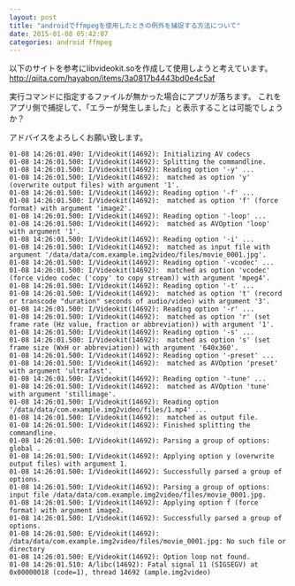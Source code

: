 ```yaml
---
layout: post
title: "androidでffmpegを使用したときの例外を捕捉する方法について"
date: 2015-01-08 05:42:07
categories: android ffmpeg
---
```

<p>以下のサイトを参考にlibvideokit.soを作成して使用しようと考えています。
<a href="http://qiita.com/hayabon/items/3a0817b4443bd0e4c5af" rel="nofollow">http://qiita.com/hayabon/items/3a0817b4443bd0e4c5af</a></p>

<p>実行コマンドに指定するファイルが無かった場合にアプリが落ちます。
これをアプリ側で捕捉して、「エラーが発生しました」と表示することは可能でしょうか？</p>

<p>アドバイスをよろしくお願い致します。</p>

<pre><code>01-08 14:26:01.490: I/Videokit(14692): Initializing AV codecs
01-08 14:26:01.500: I/Videokit(14692): Splitting the commandline.
01-08 14:26:01.500: I/Videokit(14692): Reading option '-y' ...
01-08 14:26:01.500: I/Videokit(14692):  matched as option 'y' (overwrite output files) with argument '1'.
01-08 14:26:01.500: I/Videokit(14692): Reading option '-f' ...
01-08 14:26:01.500: I/Videokit(14692):  matched as option 'f' (force format) with argument 'image2'.
01-08 14:26:01.500: I/Videokit(14692): Reading option '-loop' ...
01-08 14:26:01.500: I/Videokit(14692):  matched as AVOption 'loop' with argument '1'.
01-08 14:26:01.500: I/Videokit(14692): Reading option '-i' ...
01-08 14:26:01.500: I/Videokit(14692):  matched as input file with argument '/data/data/com.example.img2video/files/movie_0001.jpg'.
01-08 14:26:01.500: I/Videokit(14692): Reading option '-vcodec' ...
01-08 14:26:01.500: I/Videokit(14692):  matched as option 'vcodec' (force video codec ('copy' to copy stream)) with argument 'mpeg4'.
01-08 14:26:01.500: I/Videokit(14692): Reading option '-t' ...
01-08 14:26:01.500: I/Videokit(14692):  matched as option 't' (record or transcode "duration" seconds of audio/video) with argument '3'.
01-08 14:26:01.500: I/Videokit(14692): Reading option '-r' ...
01-08 14:26:01.500: I/Videokit(14692):  matched as option 'r' (set frame rate (Hz value, fraction or abbreviation)) with argument '1'.
01-08 14:26:01.500: I/Videokit(14692): Reading option '-s' ...
01-08 14:26:01.500: I/Videokit(14692):  matched as option 's' (set frame size (WxH or abbreviation)) with argument '640x360'.
01-08 14:26:01.500: I/Videokit(14692): Reading option '-preset' ...
01-08 14:26:01.500: I/Videokit(14692):  matched as AVOption 'preset' with argument 'ultrafast'.
01-08 14:26:01.500: I/Videokit(14692): Reading option '-tune' ...
01-08 14:26:01.500: I/Videokit(14692):  matched as AVOption 'tune' with argument 'stillimage'.
01-08 14:26:01.500: I/Videokit(14692): Reading option '/data/data/com.example.img2video/files/1.mp4' ...
01-08 14:26:01.500: I/Videokit(14692):  matched as output file.
01-08 14:26:01.500: I/Videokit(14692): Finished splitting the commandline.
01-08 14:26:01.500: I/Videokit(14692): Parsing a group of options: global .
01-08 14:26:01.500: I/Videokit(14692): Applying option y (overwrite output files) with argument 1.
01-08 14:26:01.500: I/Videokit(14692): Successfully parsed a group of options.
01-08 14:26:01.500: I/Videokit(14692): Parsing a group of options: input file /data/data/com.example.img2video/files/movie_0001.jpg.
01-08 14:26:01.500: I/Videokit(14692): Applying option f (force format) with argument image2.
01-08 14:26:01.500: I/Videokit(14692): Successfully parsed a group of options.
01-08 14:26:01.500: E/Videokit(14692): /data/data/com.example.img2video/files/movie_0001.jpg: No such file or directory
01-08 14:26:01.500: E/Videokit(14692): Option loop not found.
01-08 14:26:01.510: A/libc(14692): Fatal signal 11 (SIGSEGV) at 0x00000018 (code=1), thread 14692 (ample.img2video)
</code></pre>
